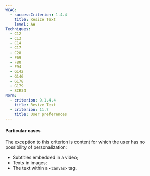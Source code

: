 ```yaml
---
WCAG:
  - successCriterion: 1.4.4
    title: Resize Text
    level: AA
Techniques:
  - C12
  - C13
  - C14
  - C17
  - C28
  - F69
  - F80
  - F94
  - G142
  - G146
  - G178
  - G179
  - SCR34
Norm:
  - criterion: 9.1.4.4
    title: Resize Text
  - criterion: 11.7
    title: User preferences
---
```


#### Particular cases

The exception to this criterion is content for which the user has no possibility of personalization:

- Subtitles embedded in a video;
- Texts in images;
- The text within a `<canvas>` tag.
